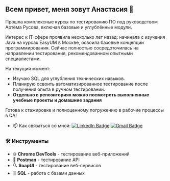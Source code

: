 ## Всем привет, меня зовут Анастасия 👋

Прошла комплексные курсы по тестированию ПО под руководством Артёма Русова, включая базовые и углублённые модули. 

Интерес к IT-сфере проявила несколько лет назад: начинала с изучения Java на курсах EasyUM в Москве, освоила базовые концепции программирования. Сейчас полностью сосредоточилась на направлении тестирования, рекомендованном опытными специалистами.

На текущий момент:
- Изучаю SQL для углубления технических навыков.
- Планирую освоить автоматизированное тестирование после получения опыта в ручном тестировании.
- **Отдельно в репозиториях можно посмотреть выполненные учебные проекты и домашние задания**

Готова к стажировке и полноценному погружению в рабочие процессы в QA!

- 📫 Как связаться со мной: [![LinkedIn Badge](https://img.shields.io/badge/-@anastasiia-blue?style=flat&logo=LinkedIn&logoColor=white)](https://www.linkedin.com/in/anastasiya-petukhova) [![Gmail Badge](https://img.shields.io/badge/-Gmail-red?style=flat&logo=Gmail&logoColor=white)](mailto:anastasiapetukhovaa19@gmail.com)

### 🛠️ Инструменты

- 🌐 **Chrome DevTools** - тестирование веб-приложений
- 📡 **Postman** - тестирование API
- 🔍 **SoapUI** - тестирование веб-сервисов
- 🗄️ **SQL** - работа с базами данных
